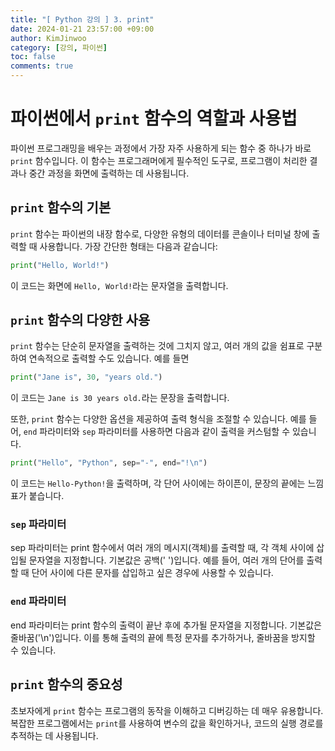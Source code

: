 ```yaml
---
title: "[ Python 강의 ] 3. print"
date: 2024-01-21 23:57:00 +09:00
author: KimJinwoo
category: [강의, 파이썬]
toc: false
comments: true
---
```


# 파이썬에서 `print` 함수의 역할과 사용법

파이썬 프로그래밍을 배우는 과정에서 가장 자주 사용하게 되는 함수 중 하나가 바로 `print` 함수입니다. 
이 함수는 프로그래머에게 필수적인 도구로, 프로그램이 처리한 결과나 중간 과정을 화면에 출력하는 데 사용됩니다.

## `print` 함수의 기본

`print` 함수는 파이썬의 내장 함수로, 다양한 유형의 데이터를 콘솔이나 터미널 창에 출력할 때 사용합니다. 가장 간단한 형태는 다음과 같습니다:

```python
print("Hello, World!")
```

이 코드는 화면에 `Hello, World!`라는 문자열을 출력합니다.

## `print` 함수의 다양한 사용

`print` 함수는 단순히 문자열을 출력하는 것에 그치지 않고, 여러 개의 값을 쉼표로 구분하여 연속적으로 출력할 수도 있습니다. 예를 들면

```python
print("Jane is", 30, "years old.")
```

이 코드는 `Jane is 30 years old.`라는 문장을 출력합니다.

또한, `print` 함수는 다양한 옵션을 제공하여 출력 형식을 조절할 수 있습니다. 예를 들어, `end` 파라미터와 `sep` 파라미터를 사용하면 다음과 같이 출력을 커스텀할 수 있습니다.

```python
print("Hello", "Python", sep="-", end="!\n")
```

이 코드는 `Hello-Python!`을 출력하며, 각 단어 사이에는 하이픈이, 문장의 끝에는 느낌표가 붙습니다.

### `sep` 파라미터
sep 파라미터는 print 함수에서 여러 개의 메시지(객체)를 출력할 때, 각 객체 사이에 삽입될 문자열을 지정합니다. 기본값은 공백(' ')입니다. 예를 들어, 여러 개의 단어를 출력할 때 단어 사이에 다른 문자를 삽입하고 싶은 경우에 사용할 수 있습니다.

### `end` 파라미터
end 파라미터는 print 함수의 출력이 끝난 후에 추가될 문자열을 지정합니다. 기본값은 줄바꿈('\n')입니다. 이를 통해 출력의 끝에 특정 문자를 추가하거나, 줄바꿈을 방지할 수 있습니다.

## `print` 함수의 중요성

초보자에게 `print` 함수는 프로그램의 동작을 이해하고 디버깅하는 데 매우 유용합니다. 
복잡한 프로그램에서는 `print`를 사용하여 변수의 값을 확인하거나, 코드의 실행 경로를 추적하는 데 사용됩니다.